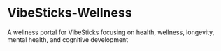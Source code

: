 # VibeSticks-Wellness
A wellness portal for VibeSticks focusing on health, wellness, longevity, mental health, and cognitive development
